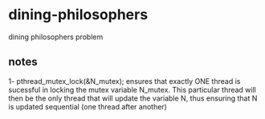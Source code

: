 # dining-philosophers
dining philosophers problem
## notes
1- pthread_mutex_lock(&N_mutex); ensures that exactly ONE thread is sucessful in locking the mutex variable N_mutex.
This particular thread will then be the only thread that will update the variable N, thus ensuring that N is updated sequential (one thread after another)

